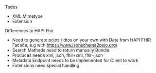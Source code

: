 Todos
- XML Mimetype
- Extension 

Differences to HAPI Fhir
- Need to generate pojos / dtos on your own with Data from HAPI FHIR Facade, e.g with https://www.jsonschema2pojo.org/
- Search Methods need to return manually Bundle
- Produces needs xml, json, fhir+xml, fhir+json
- Metadata Endpoint needs to be implemented for Client to work
- Extensions need special handling